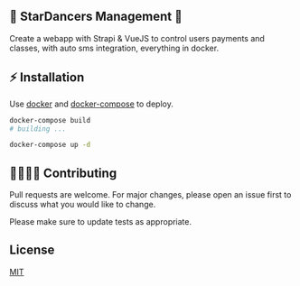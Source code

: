 ## 🌟 StarDancers Management 🌟

Create a webapp with Strapi &amp; VueJS to control users payments and classes, with auto sms integration, everything in docker.

## ⚡ Installation

Use [docker](https://www.docker.com/) and [docker-compose](https://docs.docker.com/compose/) to deploy.

```bash
docker-compose build
# building ...

docker-compose up -d
```

## 👩‍👩‍👦‍👦 Contributing
Pull requests are welcome. For major changes, please open an issue first to discuss what you would like to change.

Please make sure to update tests as appropriate.

## License
[MIT](https://choosealicense.com/licenses/mit/)

